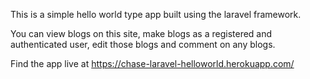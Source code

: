 This is a simple hello world type app built using the laravel framework.

You can view blogs on this site, make blogs as a registered and authenticated user, edit those blogs and comment on any blogs.

Find the app live at https://chase-laravel-helloworld.herokuapp.com/
